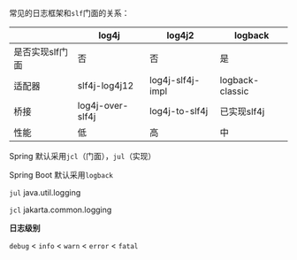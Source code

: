 常见的日志框架和`slf`门面的关系：

|                 | log4j            | log4j2           | logback         |
| --------------- | ---------------- | ---------------- | --------------- |
| 是否实现slf门面 | 否               | 否               | 是              |
| 适配器          | slf4j-log4j12    | log4j-slf4j-impl | logback-classic |
| 桥接            | log4j-over-slf4j | log4j-to-slf4j   | 已实现slf4j     |
| 性能            | 低               | 高               | 中              |



Spring 默认采用`jcl`（门面），`jul`（实现）



Spring Boot 默认采用`logback`



`jul` java.util.logging

`jcl` jakarta.common.logging



**日志级别**

`debug` < `info` < `warn` < `error` < `fatal`